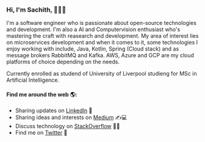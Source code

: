### Hi, I'm Sachith, 👋🧑‍💻

I'm a software engineer who is passionate about open-source technologies and development. I'm also a AI and Computervision enthusiast who's mastering the craft with reasearch and development. My area of interest lies on microservices development and when it comes to it, some technologies I enjoy working with include, Java, Kotlin, Spring (Cloud stack) and as message brokers RabbitMQ and Kafka. AWS, Azure and GCP are my cloud platforms of choice depending on the needs.

Currently enrolled as studend of University of Liverpool studieng for MSc in Artificial Intelligence.

#### Find me around the web 🌎:

  * Sharing updates on [LinkedIn](https://www.linkedin.com/in/sachithdickwella/) 👦
  * Sharing ideas and interests on [Medium](https://medium.com/@sachith.prasanna90) ✍️💻
  * Discuss technology on [StackOverflow](https://stackoverflow.com/users/2028671/sachith-dickwella) 🧑‍🤝‍
  * Find me on [Twitter](https://twitter.com/sachithpd) 🙊
  

